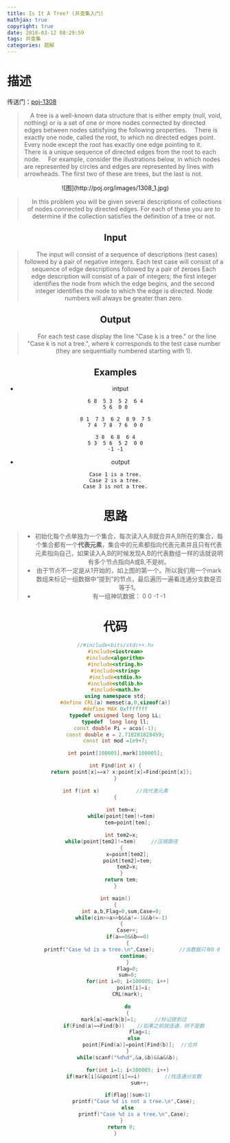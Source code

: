 ```yaml
---
title: Is It A Tree? (并查集入门)
mathjax: true
copyright: true
date: 2018-03-12 08:29:59
tags: 并查集
categories: 题解
---
```

# 描述
传送门：[poj-1308](http://poj.org/problem?id=1308)

>&emsp;A tree is a well-known data structure that is either empty (null, void, nothing) or is a set of one or more nodes connected by directed edges between nodes satisfying the following properties. 
>&emsp;There is exactly one node, called the root, to which no directed edges point. 
Every node except the root has exactly one edge pointing to it.
>&emsp;There is a unique sequence of directed edges from the root to each node. 
>&emsp;For example, consider the illustrations below, in which nodes are represented by circles and edges are represented by lines with arrowheads. The first two of these are trees, but the last is not. 
<center>![图](http://poj.org/images/1308_1.jpg)

>&emsp;In this problem you will be given several descriptions of collections of nodes connected by directed edges. For each of these you are to determine if the collection satisfies the definition of a tree or not.

<!--more-->
## Input
>&emsp;The input will consist of a sequence of descriptions (test cases) followed by a pair of negative integers. Each test case will consist of a sequence of edge descriptions followed by a pair of zeroes Each edge description will consist of a pair of integers; the first integer identifies the node from which the edge begins, and the second integer identifies the node to which the edge is directed. Node numbers will always be greater than zero.

## Output
>&emsp;For each test case display the line "Case k is a tree." or the line "Case k is not a tree.", where k corresponds to the test case number (they are sequentially numbered starting with 1).

## Examples
* intput
```
6 8  5 3  5 2  6 4
5 6  0 0

8 1  7 3  6 2  8 9  7 5
7 4  7 8  7 6  0 0

3 8  6 8  6 4
5 3  5 6  5 2  0 0
-1 -1
```
* output
```
Case 1 is a tree.
Case 2 is a tree.
Case 3 is not a tree.
```

# 思路
>* 初始化每个点单独为一个集合，每次读入A,B就合并A,B所在的集合，每个集合都有一个**代表元素**，集合中的元素都指向代表元素并且只有代表元素指向自己，如果读入A,B的时候发现A,B的代表数组一样的话就说明有多个节点指向A或B,不是树。
>* 由于节点不一定是从1开始的，如上图的第一个。所以我们用一个mark数组来标记一组数据中“提到”的节点，最后遍历一遍看连通分支数是否等于1。
>* 有一组神坑数据：
0 0 
-1 -1

# 代码
```c++
//#include<bits/stdc++.h>
#include<iostream>
#include<algorithm>
#include<string.h>
#include<string>
#include<stdio.h>
#include<stdlib.h>
#include<math.h>
using namespace std;
#define CRL(a) memset(a,0,sizeof(a))
#define MAX 0xfffffff
typedef unsigned long long LL;
typedef  long long ll;
const double Pi = acos(-1);
const double e = 2.718281828459;
const int mod =1e9+7;

int point[100005],mark[100005];

int Find(int x) {
    return point[x]==x? x:point[x]=Find(point[x]);
}

int f(int x)			//找代表元素
{
    
    int tem=x;
    while(point[tem]!=tem)
        tem=point[tem];

    int tem2=x;
    while(point[tem2]!=tem)		//压缩路径
    {
        x=point[tem2];
        point[tem2]=tem;
        tem2=x;
    }
    return tem;
}

int main()
{
    int a,b,Flag=0,sum,Case=0;
    while(cin>>a>>b&&a!=-1&&b!=-1)
    {
        Case++;
        if(a==0&&b==0)
        {
            printf("Case %d is a tree.\n",Case);		//当数据只有0 0 时
            continue;
        }
        Flag=0;
        sum=0;
        for(int i=0; i<100005; i++)
            point[i]=i;
        CRL(mark);

        do
        {
            mark[a]=mark[b]=1;		//标记提到过
            if(Find(a)==Find(b)) 	//如果之前就连通，则不是数
                Flag=1;
            else
                point[Find(a)]=point[Find(b)];	//合并
        }
        while(scanf("%d%d",&a,&b)&&a&&b);

        for(int i=1; i<100005; i++)
            if(mark[i]&&point[i]==i)		//找连通分支数
                sum++;

        if(Flag||sum>1)
            printf("Case %d is not a tree.\n",Case);
        else
            printf("Case %d is a tree.\n",Case);
    }
    return 0;
}

```
